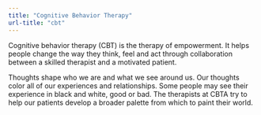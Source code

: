 ```yaml
---
title: "Cognitive Behavior Therapy"
url-title: "cbt"
---
```

 Cognitive behavior therapy (CBT) is the therapy of empowerment. It helps people change the way they think, feel and act through collaboration between a skilled therapist and a motivated patient.

Thoughts shape who we are and what we see around us. Our thoughts color all of our experiences and relationships. Some people may see their experience in black and white, good or bad. The therapists at CBTA try to help our patients develop a broader palette from which to paint their world.